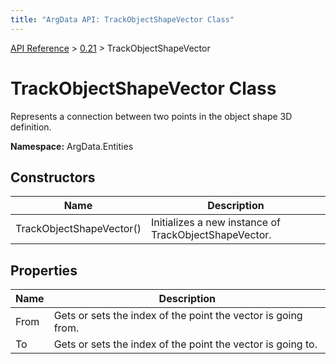 ```yaml
---
title: "ArgData API: TrackObjectShapeVector Class"
---
```


[API Reference](/argdata/api/) &gt; [0.21](/argdata/api/0.21/) &gt; TrackObjectShapeVector

# TrackObjectShapeVector Class

Represents a connection between two points in the object shape 3D definition.

**Namespace:** ArgData.Entities

## Constructors

<table class="table table-bordered table-striped ">
<thead>
  <tr>
    <th>Name</th>
    <th>Description</th>
  </tr>
</thead>
<tbody>
  <tr>
    <td>TrackObjectShapeVector()</td>
    <td>Initializes a new instance of TrackObjectShapeVector.</td>
  </tr>
</tbody>
</table>


## Properties

<table class="table table-bordered table-striped ">
<thead>
  <tr>
    <th>Name</th>
    <th>Description</th>
  </tr>
</thead>
<tbody>
  <tr>
    <td>From</td>
    <td>Gets or sets the index of the point the vector is going from.</td>
  </tr>
  <tr>
    <td>To</td>
    <td>Gets or sets the index of the point the vector is going to.</td>
  </tr>
</tbody>
</table>


